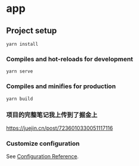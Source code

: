 # app

## Project setup
```
yarn install
```

### Compiles and hot-reloads for development
```
yarn serve
```

### Compiles and minifies for production
```
yarn build
```

### 项目的完整笔记我上传到了掘金上
https://juejin.cn/post/7236010330051117116


### Customize configuration
See [Configuration Reference](https://cli.vuejs.org/config/).
